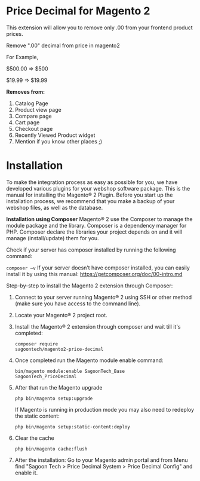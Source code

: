 # Price Decimal for Magento 2

This extension will allow you to remove only .00 from your frontend product prices.

Remove ".00" decimal from price in magento2

For Example,

$500.00 => $500

$19.99 => $19.99

**Removes from:**

 1. Catalog Page
 2. Product view page
 3. Compare page
 4. Cart page
 5. Checkout page
 6. Recently Viewed Product widget
 7. Mention if you know other places ;)


<h1>Installation</h1>
To make the integration process as easy as possible for you, we have developed various plugins for your webshop software package. This is the manual for installing the Magento® 2 Plugin. Before you start up the installation process, we recommend that you make a backup of your webshop files, as well as the database.

**Installation using Composer**
Magento® 2 use the Composer to manage the module package and the library. Composer is a dependency manager for PHP. Composer declare the libraries your project depends on and it will manage (install/update) them for you.

Check if your server has composer installed by running the following command:

<code>composer –v</code>
If your server doesn’t have composer installed, you can easily install it by using this manual: https://getcomposer.org/doc/00-intro.md

Step-by-step to install the Magento 2 extension through Composer:

1. Connect to your server running Magento® 2 using SSH or other method (make sure you have access to the command line).
2. Locate your Magento® 2 project root.
3. Install the Magento® 2 extension through composer and wait till it's completed:

   <code>composer require sagoontech/magento2-price-decimal</code>

6. Once completed run the Magento module enable command:

   <code>bin/magento module:enable SagoonTech_Base SagoonTech_PriceDecimal</code>

5. After that run the Magento upgrade
 
   <code>php bin/magento setup:upgrade</code>

   If Magento is running in production mode you may also need to redeploy the static content:

   <code>php bin/magento setup:static-content:deploy</code>

6. Clear the cache

   <code>php bin/magento cache:flush</code>

7. After the installation: Go to your Magento admin portal and from Menu find "Sagoon Tech > Price Decimal System > Price Decimal Config" and enable it.
